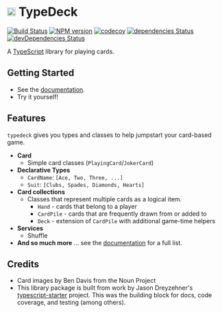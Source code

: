 # <img src='http://svgshare.com/i/38a.svg' height='20px' alt='TypeDeck' /> TypeDeck

[![Build Status](https://travis-ci.org/mitch-b/typedeck.svg?branch=master)](https://travis-ci.org/mitch-b/typedeck)
[![NPM version](https://img.shields.io/npm/v/typedeck.svg)](https://www.npmjs.com/package/typedeck)
[![codecov](https://codecov.io/gh/mitch-b/typedeck/branch/master/graph/badge.svg)](https://codecov.io/gh/mitch-b/typedeck)
[![dependencies Status](https://david-dm.org/mitch-b/typedeck/status.svg)](https://david-dm.org/mitch-b/typedeck)
[![devDependencies Status](https://david-dm.org/mitch-b/typedeck/dev-status.svg)](https://david-dm.org/mitch-b/typedeck?type=dev)

A [TypeScript](https://www.typescriptlang.org/) library for playing cards. 

## Getting Started

* See the [documentation](https://mitch-b.github.io/typedeck/).
* Try it yourself!

## Features

`typedeck` gives you types and classes to help jumpstart your card-based game. 

* **Card**
  * Simple card classes (`PlayingCard`/`JokerCard`)
* **Declarative Types**
  * `CardName`: `[Ace, Two, Three, ...]`
  * `Suit`: `[Clubs, Spades, Diamonds, Hearts]`
* **Card collections**
  * Classes that represent multiple cards as a logical item.
    * `Hand` - cards that belong to a player
    * `CardPile` - cards that are frequently drawn from or added to
    * `Deck` - extension of `CardPile` with additional game-time helpers
* **Services**
  * Shuffle
* **And so much more** ... see the [documentation](https://mitch-b.github.io/typedeck/) for a full list.

## Credits

* Card images by Ben Davis from the Noun Project
* This library package is built from work by Jason Dreyzehner's [typescript-starter](https://github.com/bitjson/typescript-starter) project. This was the building block for docs, code coverage, and testing (among others). 